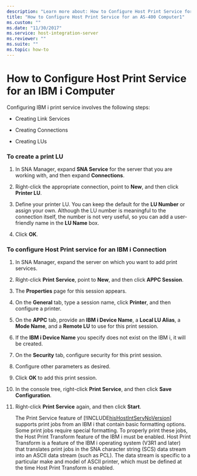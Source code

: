 ```yaml
---
description: "Learn more about: How to Configure Host Print Service for an IBM i Computer"
title: "How to Configure Host Print Service for an AS-400 Computer1"
ms.custom: ""
ms.date: "11/30/2017"
ms.service: host-integration-server
ms.reviewer: ""
ms.suite: ""
ms.topic: how-to
---
```

# How to Configure Host Print Service for an IBM i Computer
Configuring IBM i print service involves the following steps:  
  
-   Creating Link Services  
  
-   Creating Connections  
  
-   Creating LUs  
  
### To create a print LU  
  
1.  In SNA Manager, expand **SNA Service** for the server that you are working with, and then expand **Connections**.  
  
2.  Right-click the appropriate connection, point to **New**, and then click **Printer LU**.  
  
3.  Define your printer LU. You can keep the default for the **LU Number** or assign your own. Although the LU number is meaningful to the connection itself, the number is not very useful, so you can add a user-friendly name in the **LU Name** box.  
  
4.  Click **OK**.  
  
### To configure Host Print service for an IBM i Connection  
  
1. In SNA Manager, expand the server on which you want to add print services.  
  
2. Right-click **Print Service**, point to **New**, and then click **APPC Session**.  
  
3. The **Properties** page for this session appears.  
  
4. On the **General** tab, type a session name, click **Printer**, and then configure a printer.  
  
5. On the **APPC** tab, provide an **IBM i Device Name**, a **Local LU Alias**, a **Mode Name**, and a **Remote LU** to use for this print session.  
  
6. If the **IBM i Device Name** you specify does not exist on the IBM i, it will be created.  
  
7. On the **Security** tab, configure security for this print session.  
  
8. Configure other parameters as desired.  
  
9. Click **OK** to add this print session.  
  
10. In the console tree, right-click **Print Service**, and then click **Save Configuration**.  
  
11. Right-click **Print Service** again, and then click **Start**.  
  
    The Print Service feature of [!INCLUDE[hisHostIntServNoVersion](../includes/hishostintservnoversion-md.md)] supports print jobs from an IBM i that contain basic formatting options. Some print jobs require special formatting. To properly print these jobs, the Host Print Transform feature of the IBM i must be enabled. Host Print Transform is a feature of the IBM i operating system (V3R1 and later) that translates print jobs in the SNA character string (SCS) data stream into an ASCII data stream (such as PCL). The data stream is specific to a particular make and model of ASCII printer, which must be defined at the time Host Print Transform is enabled.
